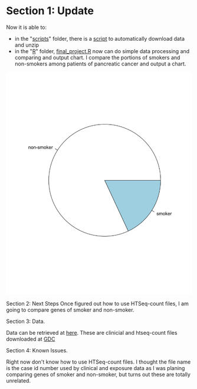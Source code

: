 # Section 1: Update

Now it is able to:
* in the "[scripts](https://github.com/XiaoyunZhouusc/final_project/tree/master/scripts)" folder, there is a [script](https://github.com/XiaoyunZhouusc/final_project/scripts/unzip.sh) to automatically download data and unzip
* in the "[R](https://github.com/XiaoyunZhouusc/final_project/R)" folder, [final_project.R](https://github.com/XiaoyunZhouusc/final_project/R/final_project.R) now can do simple data processing and comparing and output chart. I compare the portions of smokers and non-smokers among patients of pancreatic cancer and output a chart. 

![](images/pie_smoker_vs_non-smoker.png?raw=true)

Section 2: Next Steps
Once figured out how to use HTSeq-count files, I am going to compare genes of smoker and non-smoker.  

Section 3: Data.  

Data can be retrieved at [here](https://drive.google.com/file/d/1bXAHETXs5_UlzRMJEQr3QhdYygPe-wmv/view?usp=sharing). These are clinicial and htseq-count files downloaded at [GDC](https://portal.gdc.cancer.gov/repository?facetTab=cases&filters=%7B%22op%22%3A%22and%22%2C%22content%22%3A%5B%7B%22op%22%3A%22in%22%2C%22content%22%3A%7B%22field%22%3A%22cases.primary_site%22%2C%22value%22%3A%5B%22pancreas%22%5D%7D%7D%2C%7B%22op%22%3A%22in%22%2C%22content%22%3A%7B%22field%22%3A%22cases.project.program.name%22%2C%22value%22%3A%5B%22TCGA%22%5D%7D%7D%2C%7B%22op%22%3A%22in%22%2C%22content%22%3A%7B%22field%22%3A%22files.analysis.workflow_type%22%2C%22value%22%3A%5B%22HTSeq%20-%20Counts%22%5D%7D%7D%5D%7D&searchTableTab=cases)

Section 4: Known Issues. 

Right now don't know how to use HTSeq-count files. I thought the file name is the case id number used by clinical and exposure data as I was planing comparing genes of smoker and non-smoker, but turns out these are totally unrelated. 
